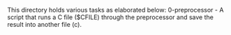 This directory holds various tasks as elaborated below:
	0-preprocessor - A script that runs a C file ($CFILE) through the preprocessor and save the result into another file (c).
